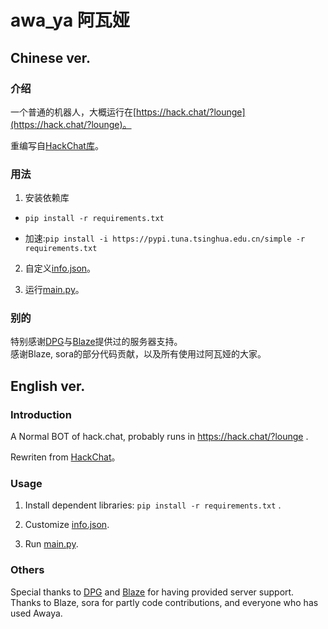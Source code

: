 # awa_ya 阿瓦娅
## Chinese ver.
### 介绍
一个普通的机器人，大概运行在[https://hack.chat/?lounge](https://hack.chat/?lounge)。 

重编写自[HackChat库](https://github.com/gkbrk/hackchat)。  

### 用法
1. 安装依赖库
- ```pip install -r requirements.txt``` 

- 加速:```pip install -i https://pypi.tuna.tsinghua.edu.cn/simple -r requirements.txt ```

2. 自定义[info.json](files/info.json)。  

3. 运行[main.py](main.py)。  

### 别的
特别感谢[DPG](https://github.com/Doppelganger)与[Blaze](https://github.com/geGDVS)提供过的服务器支持。  
感谢Blaze, sora的部分代码贡献，以及所有使用过阿瓦娅的大家。

## English ver.
### Introduction
A Normal BOT of hack.chat, probably runs in https://hack.chat/?lounge .  
  
Rewriten from [HackChat](https://github.com/gkbrk/hackchat)。

### Usage
1. Install dependent libraries: ```pip install -r requirements.txt``` .   

2. Customize [info.json](files/info.json).

3. Run [main.py](main.py).  

### Others
Special thanks to [DPG](https://github.com/Doppelganger-phi) and [Blaze](https://github.com/geGDVS) for having provided server support.  
Thanks to Blaze, sora for partly code contributions, and everyone who has used Awaya.